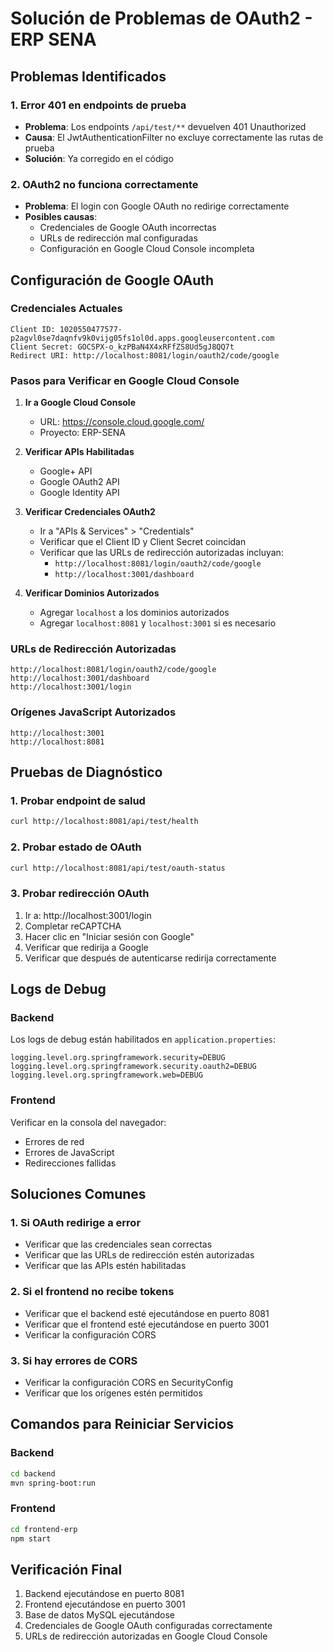 # Solución de Problemas de OAuth2 - ERP SENA

## Problemas Identificados

### 1. Error 401 en endpoints de prueba
- **Problema**: Los endpoints `/api/test/**` devuelven 401 Unauthorized
- **Causa**: El JwtAuthenticationFilter no excluye correctamente las rutas de prueba
- **Solución**: Ya corregido en el código

### 2. OAuth2 no funciona correctamente
- **Problema**: El login con Google OAuth no redirige correctamente
- **Posibles causas**:
  - Credenciales de Google OAuth incorrectas
  - URLs de redirección mal configuradas
  - Configuración en Google Cloud Console incompleta

## Configuración de Google OAuth

### Credenciales Actuales
```
Client ID: 1020550477577-p2agvl0se7daqnfv9k0vijg05fs1ol0d.apps.googleusercontent.com
Client Secret: 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
Redirect URI: http://localhost:8081/login/oauth2/code/google
```

### Pasos para Verificar en Google Cloud Console

1. **Ir a Google Cloud Console**
   - URL: https://console.cloud.google.com/
   - Proyecto: ERP-SENA

2. **Verificar APIs Habilitadas**
   - Google+ API
   - Google OAuth2 API
   - Google Identity API

3. **Verificar Credenciales OAuth2**
   - Ir a "APIs & Services" > "Credentials"
   - Verificar que el Client ID y Client Secret coincidan
   - Verificar que las URLs de redirección autorizadas incluyan:
     - `http://localhost:8081/login/oauth2/code/google`
     - `http://localhost:3001/dashboard`

4. **Verificar Dominios Autorizados**
   - Agregar `localhost` a los dominios autorizados
   - Agregar `localhost:8081` y `localhost:3001` si es necesario

### URLs de Redirección Autorizadas
```
http://localhost:8081/login/oauth2/code/google
http://localhost:3001/dashboard
http://localhost:3001/login
```

### Orígenes JavaScript Autorizados
```
http://localhost:3001
http://localhost:8081
```

## Pruebas de Diagnóstico

### 1. Probar endpoint de salud
```bash
curl http://localhost:8081/api/test/health
```

### 2. Probar estado de OAuth
```bash
curl http://localhost:8081/api/test/oauth-status
```

### 3. Probar redirección OAuth
1. Ir a: http://localhost:3001/login
2. Completar reCAPTCHA
3. Hacer clic en "Iniciar sesión con Google"
4. Verificar que redirija a Google
5. Verificar que después de autenticarse redirija correctamente

## Logs de Debug

### Backend
Los logs de debug están habilitados en `application.properties`:
```
logging.level.org.springframework.security=DEBUG
logging.level.org.springframework.security.oauth2=DEBUG
logging.level.org.springframework.web=DEBUG
```

### Frontend
Verificar en la consola del navegador:
- Errores de red
- Errores de JavaScript
- Redirecciones fallidas

## Soluciones Comunes

### 1. Si OAuth redirige a error
- Verificar que las credenciales sean correctas
- Verificar que las URLs de redirección estén autorizadas
- Verificar que las APIs estén habilitadas

### 2. Si el frontend no recibe tokens
- Verificar que el backend esté ejecutándose en puerto 8081
- Verificar que el frontend esté ejecutándose en puerto 3001
- Verificar la configuración CORS

### 3. Si hay errores de CORS
- Verificar la configuración CORS en SecurityConfig
- Verificar que los orígenes estén permitidos

## Comandos para Reiniciar Servicios

### Backend
```bash
cd backend
mvn spring-boot:run
```

### Frontend
```bash
cd frontend-erp
npm start
```

## Verificación Final

1. Backend ejecutándose en puerto 8081
2. Frontend ejecutándose en puerto 3001
3. Base de datos MySQL ejecutándose
4. Credenciales de Google OAuth configuradas correctamente
5. URLs de redirección autorizadas en Google Cloud Console 